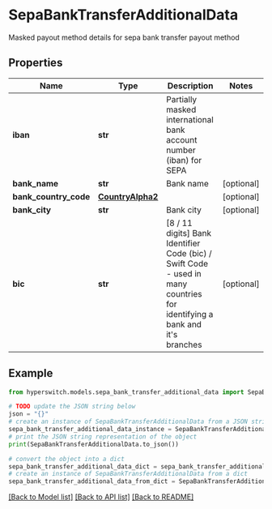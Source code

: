 # SepaBankTransferAdditionalData

Masked payout method details for sepa bank transfer payout method

## Properties

Name | Type | Description | Notes
------------ | ------------- | ------------- | -------------
**iban** | **str** | Partially masked international bank account number (iban) for SEPA | 
**bank_name** | **str** | Bank name | [optional] 
**bank_country_code** | [**CountryAlpha2**](CountryAlpha2.md) |  | [optional] 
**bank_city** | **str** | Bank city | [optional] 
**bic** | **str** | [8 / 11 digits] Bank Identifier Code (bic) / Swift Code - used in many countries for identifying a bank and it&#39;s branches | [optional] 

## Example

```python
from hyperswitch.models.sepa_bank_transfer_additional_data import SepaBankTransferAdditionalData

# TODO update the JSON string below
json = "{}"
# create an instance of SepaBankTransferAdditionalData from a JSON string
sepa_bank_transfer_additional_data_instance = SepaBankTransferAdditionalData.from_json(json)
# print the JSON string representation of the object
print(SepaBankTransferAdditionalData.to_json())

# convert the object into a dict
sepa_bank_transfer_additional_data_dict = sepa_bank_transfer_additional_data_instance.to_dict()
# create an instance of SepaBankTransferAdditionalData from a dict
sepa_bank_transfer_additional_data_from_dict = SepaBankTransferAdditionalData.from_dict(sepa_bank_transfer_additional_data_dict)
```
[[Back to Model list]](../README.md#documentation-for-models) [[Back to API list]](../README.md#documentation-for-api-endpoints) [[Back to README]](../README.md)


